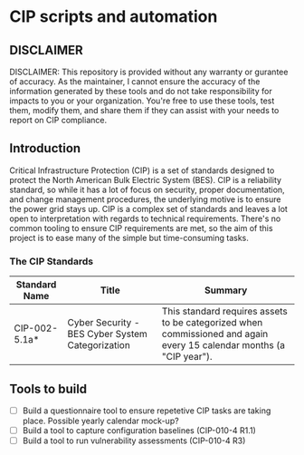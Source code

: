 # CIP scripts and automation
## DISCLAIMER
DISCLAIMER: This repository is provided without any warranty or gurantee of accuracy.  As the maintainer, I cannot ensure the accuracy of the information generated by these tools and do not take responsibility for impacts to you or your organization.  You're free to use these tools, test them, modify them, and share them if they can assist with your needs to report on CIP compliance.

## Introduction
Critical Infrastructure Protection (CIP) is a set of standards designed to protect the North American Bulk Electric System (BES).  CIP is a reliability standard, so while it has a lot of focus on security, proper documentation, and change management procedures, the underlying motive is to ensure the power grid stays up.  CIP is a complex set of standards and leaves a lot open to interpretation with regards to technical requirements.  There's no common tooling to ensure CIP requirements are met, so the aim of this project is to ease many of the simple but time-consuming tasks.

### The CIP Standards
| Standard Name | Title | Summary |
|---------------|-------|---------|
|CIP-002-5.1a*|Cyber Security - BES Cyber System Categorization|This standard requires assets to be categorized when commissioned and again every 15 calendar months (a "CIP year").|

## Tools to build
- [ ] Build a questionnaire tool to ensure repetetive CIP tasks are taking place. Possible yearly calendar mock-up?
- [ ] Build a tool to capture configuration baselines (CIP-010-4 R1.1)
- [ ] Build a tool to run vulnerability assessments (CIP-010-4 R3)